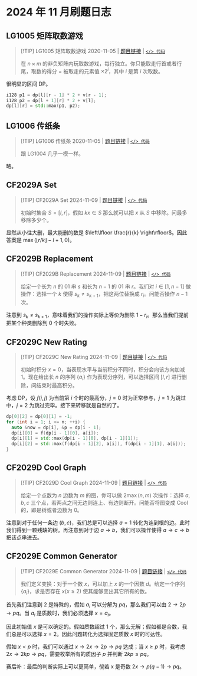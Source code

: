 # 2024 年 11 月刷题日志

## LG1005 矩阵取数游戏

> [!TIP] LG1005 矩阵取数游戏
> 2020-11-05 | [题目链接](https://www.luogu.com.cn/problem/P1005) | [`</> 代码`](https://github.com/rogeryoungh/code-of-acm/blob/main/src/Luogu/1x/P1005.cpp)
>
> 在 $n \times m$ 的非负矩阵内玩取数游戏，每行独立。你只能取走行首或者行尾，取数的得分 = 被取走的元素值 $\times 2^i$，其中 $i$ 是第 $i$ 次取数。

很明显的区间 DP。

```cpp
i128 p1 = dp[l][r - 1] * 2 + v[r - 1];
i128 p2 = dp[l + 1][r] * 2 + v[l];
dp[l][r] = std::max(p1, p2);
```

## LG1006 传纸条

> [!TIP] LG1006 传纸条
> 2020-11-05 | [题目链接](https://www.luogu.com.cn/problem/P1006) | [`</> 代码`](https://github.com/rogeryoungh/code-of-acm/blob/main/src/Luogu/1x/P1006.cpp)
>
> 跟 LG1004 几乎一模一样。

略。

## CF2029A Set

> [!TIP] CF2029A Set
> 2024-11-09 | [题目链接](https://codeforces.com/contest/2029/problem/A) | [`</> 代码`](https://github.com/rogeryoungh/code-of-acm/blob/main/src/Codeforces/CF2029/CF2029A.cpp)
>
> 初始时集合 $S = [l, r]$，假如 $kx \in S$ 那么就可以把 $x$ 从 $S$ 中移除。问最多移除多少个。

显然从小往大删，最大能删的数是 $\left\lfloor \frac{r}{k} \right\rfloor$。因此答案是 $\max(\lfloor r/k \rfloor - l + 1, 0)$。

## CF2029B Replacement

> [!TIP] CF2029B Replacement
> 2024-11-09 | [题目链接](https://codeforces.com/contest/2029/problem/B) | [`</> 代码`](https://github.com/rogeryoungh/code-of-acm/blob/main/src/Codeforces/CF2029/CF2029B.cpp)
>
> 给定一个长为 $n$ 的 01 串 $s$ 和长为 $n-1$ 的 01 串 $r$。我们对 $i \in [1, n - 1]$ 做操作：选择一个 $k$ 使得 $s_k \neq s_{k+1}$，把这两位替换成 $r_i$。问能否操作 $n-1$ 次。

注意到 $s_k \neq s_{k+1}$，意味着我们的操作实际上等价为删除 $1 - r_i$。那么当我们提前把某个种类删除到 $0$ 个时失败。

## CF2029C New Rating

> [!TIP] CF2029C New Rating
> 2024-11-09 | [题目链接](https://codeforces.com/contest/2029/problem/C) | [`</> 代码`](https://github.com/rogeryoungh/code-of-acm/blob/main/src/Codeforces/CF2029/CF2029C.cpp)
>
> 初始时积分 $x=0$，当表现水平与当前积分不同时，积分会向该方向加减 1。现在给出长 $n$ 的序列 $\{ a_i \}$ 作为表现分序列，可以选择区间 $[l, r]$ 进行删除，问结束时最高积分。

考虑 DP，设 $f(i, j)$ 为当前第 $i$ 个时的最高分，$j=0$ 时为正常参与，$j=1$ 为跳过中，$j=2$ 为跳过完毕。接下来转移就是自然的了。

```cpp
dp[0][2] = dp[0][1] = -1;
for (int i = 1; i <= n; ++i) {
  auto &now = dp[i], &p = dp[i - 1];
  dp[i][0] = f(dp[i - 1][0], a[i]);
  dp[i][1] = std::max(dp[i - 1][0], dp[i - 1][1]);
  dp[i][2] = std::max(f(dp[i - 1][2], a[i]), f(dp[i - 1][1], a[i]));
}
```

## CF2029D Cool Graph

> [!TIP] CF2029D Cool Graph
> 2024-11-09 | [题目链接](https://codeforces.com/contest/2029/problem/D) | [`</> 代码`](https://github.com/rogeryoungh/code-of-acm/blob/main/src/Codeforces/CF2029/CF2029D.cpp)
>
> 给定一个点数为 $n$ 边数为 $m$ 的图，你可以做 $2 \max(n, m)$ 次操作：选择 $a, b, c$ 三个点，若两点之间无边则连上、有边则断开。问能否将图变成 Cool 的，即是树或者边数为 0。

注意到对于任何一条边 $(b, c)$，我们总是可以选择 $a = 1$ 转化为连到根的边。此时我们得到一颗残缺的树。再注意到对于边 $a \to b$，我们可以操作使得 $a \to c \to b$ 把该点串进去。

## CF2029E Common Generator

> [!TIP] CF2029E Common Generator
> 2024-11-09 | [题目链接](https://codeforces.com/contest/2029/problem/E) | [`</> 代码`](https://github.com/rogeryoungh/code-of-acm/blob/main/src/Codeforces/CF2029/CF2029E.cpp)
>
> 我们定义变换：对于一个数 $x$，可以加上 $x$ 的一个因数 $d$。给定一个序列 $\{a_i\}$，求是否存在 $x(x \geqslant 2)$ 使其能够变出其它所有的数。

首先我们注意到 $2$ 是特殊的，假如 $a_i$ 可以分解为 $pq$，那么我们可以由 $2 \to 2p \to pq$。当 $a_i$ 是质数时，我们必须选择 $x = a_i$。

因此初始值 $x$ 是可以确定的。假如质数超过 1 个，那么无解；假如都是合数，我们总是可以选择 $x = 2$。因此问题转化为选择固定质数 $x$ 时的可达性。

假如 $x < p$ 时，我们可以通过 $x \to 2x \to 2p \to pq$ 达成；当 $x \geqslant p$ 时，我考虑 $2x \to 2 k p \to pq$，需要枚举所有的质因子 $p$ 并判断 $2kp \leqslant pq$。

赛后补：最后的判断实际上可以更简单，傥若 x 是奇数 $2x \to p(q-1) \to pq$。
